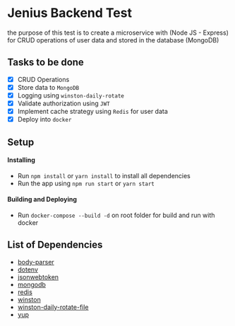# Jenius Backend Test

the purpose of this test is to create a microservice with (Node JS - Express) for CRUD operations of user data and stored in the database (MongoDB)

## Tasks to be done
- [x] CRUD Operations
- [x] Store data to `MongoDB`
- [x] Logging using `winston-daily-rotate`
- [x] Validate authorization using `JWT`
- [x] Implement cache strategy using `Redis` for user data
- [x] Deploy into `docker`

## Setup

#### Installing
- Run `npm install` or `yarn install` to install all dependencies
- Run the app using `npm run start` or `yarn start`

#### Building and Deploying
- Run `docker-compose --build -d` on root folder for build and run with docker

## List of Dependencies
- [body-parser](https://github.com/expressjs/body-parser)
- [dotenv](https://github.com/motdotla/dotenv)
- [jsonwebtoken](https://github.com/auth0/node-jsonwebtoken)
- [mongodb](https://github.com/mongodb/node-mongodb-native)
- [redis](https://github.com/redis/node-redis)
- [winston](https://github.com/winstonjs/winston)
- [winston-daily-rotate-file](https://github.com/winstonjs/winston-daily-rotate-file)
- [yup](https://github.com/jquense/yup)